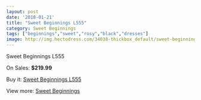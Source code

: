 ```yaml
---
layout: post
date: '2018-01-21'
title: "Sweet Beginnings L555"
category: Sweet Beginnings
tags: ["beginnings","sweet","rosy","black","dresses"]
image: http://img.hectodress.com/34038-thickbox_default/sweet-beginnings-l555.jpg
---
```

Sweet Beginnings L555

On Sales: **$219.99**
<a href="https://www.hectodress.com/sweet-beginnings/15757-sweet-beginnings-l555.html"><amp-img layout="responsive" width="600" height="600" src="//img.hectodress.com/34038-thickbox_default/sweet-beginnings-l555.jpg" alt="Sweet Beginnings L555 0" /></a>

Buy it: [Sweet Beginnings L555](https://www.hectodress.com/sweet-beginnings/15757-sweet-beginnings-l555.html "Sweet Beginnings L555")

View more: [Sweet Beginnings](https://www.hectodress.com/289-sweet-beginnings "Sweet Beginnings")